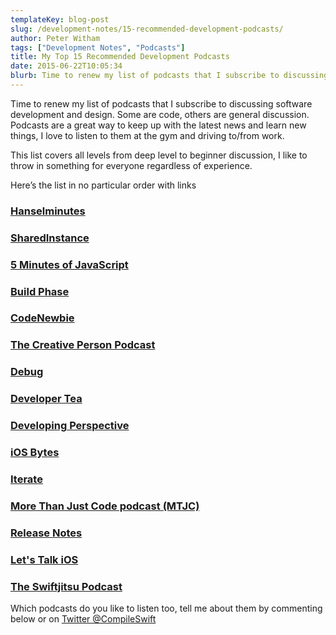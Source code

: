 ```yaml
---
templateKey: blog-post
slug: /development-notes/15-recommended-development-podcasts/
author: Peter Witham
tags: ["Development Notes", "Podcasts"]
title: My Top 15 Recommended Development Podcasts
date: 2015-06-22T10:05:34
blurb: Time to renew my list of podcasts that I subscribe to discussing software development and design.
---
```


Time to renew my list of podcasts that I subscribe to discussing software development and design. Some are code, others are general discussion. Podcasts are a great way to keep up with the latest news and learn new things, I love to listen to them at the gym and driving to/from work.

This list covers all levels from deep level to beginner discussion, I like to throw in something for everyone regardless of experience.

Here’s the list in no particular order with links

### [Hanselminutes](http://feeds.podtrac.com/9dPm65vdpLL1)

### [SharedInstance](http://simplecast.fm/podcasts/1008/rss)

### [5 Minutes of JavaScript](https://fivejs.codeschool.com/feed.rss)

### [Build Phase](http://simplecast.fm/podcasts/272/rss)

### [CodeNewbie](http://feeds.podtrac.com/q8s8ba9YtM6r)

### [The Creative Person Podcast](http://creativepersonpodcast.com/podcast?format=rss)

### [Debug](http://feeds.feedburner.com/debugshow)

### [Developer Tea](http://feeds.feedburner.com/DeveloperTea)

### [Developing Perspective](http://developingperspective.com/feed/podcast/)

### [iOS Bytes](https://iosbytes.codeschool.com/feed.rss)

### [Iterate](http://feeds.feedburner.com/Iterate)

### [More Than Just Code podcast (MTJC)](http://www.it-guy.com/podcasts/ajtm_feed.xml.rss)

### [Release Notes](http://releasenotes.tv/feed/podcast/)

### [Let's Talk iOS](http://www.idownloadblog.com/tag/lets-talk-ios/)

### [The Swiftjitsu Podcast](http://swiftjitsu.libsyn.com/rss)

Which podcasts do you like to listen too, tell me about them by commenting below or on [Twitter @CompileSwift](https://www.twitter.com/compileswift)
